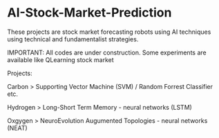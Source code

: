 # AI-Stock-Market-Prediction

These projects are stock market forecasting robots using AI techniques using technical and fundamentalist strategies.

IMPORTANT: All codes are under construction. Some experiments are available like QLearning stock market

Projects:

Carbon > Supporting Vector Machine (SVM) / Random Forrest Classifier etc.

Hydrogen > Long-Short Term Memory - neural networks (LSTM)

Oxgygen > NeuroEvolution Augumented Topologies - neural networks (NEAT)
